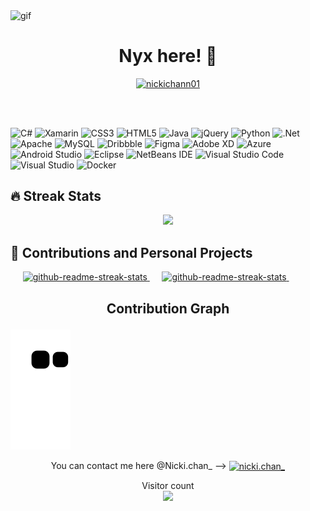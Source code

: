 <!--Banner by yours trully-->
<img align = "center" alt="gif" src="https://upload.wikimedia.org/wikipedia/commons/2/20/Matrix_Digital_rain_banner.gif" width="1200" height="170"/> </p>

<h1 align="center">Nyx here! 👾</h1>

<p align="center"> <a href="https://github.com/ryo-ma/github-profile-trophy"><img src="https://github-profile-trophy.vercel.app/?username=Nickichann01&theme=tokyonight&no-frame=false&no-bg=false&margin-w=4" alt="nickichann01" /></a> </p>
<br> <br>

![C#](https://img.shields.io/badge/c%23-%23239120.svg?style=for-the-badge&logo=c-sharp&logoColor=white)
![Xamarin](https://img.shields.io/badge/Xamarin-3199DC?style=for-the-badge&logo=xamarin&logoColor=white)
![CSS3](https://img.shields.io/badge/css3-%231572B6.svg?style=for-the-badge&logo=css3&logoColor=white)
![HTML5](https://img.shields.io/badge/html5-%23E34F26.svg?style=for-the-badge&logo=html5&logoColor=white)
![Java](https://img.shields.io/badge/java-%23ED8B00.svg?style=for-the-badge&logo=java&logoColor=white)
![jQuery](https://img.shields.io/badge/jquery-%230769AD.svg?style=for-the-badge&logo=jquery&logoColor=white)
![Python](https://img.shields.io/badge/python-3670A0?style=for-the-badge&logo=python&logoColor=ffdd54)
![.Net](https://img.shields.io/badge/.NET-5C2D91?style=for-the-badge&logo=.net&logoColor=white)
![Apache](https://img.shields.io/badge/apache-%23D42029.svg?style=for-the-badge&logo=apache&logoColor=white)
![MySQL](https://img.shields.io/badge/mysql-%2300f.svg?style=for-the-badge&logo=mysql&logoColor=white)
![Dribbble](https://img.shields.io/badge/Dribbble-EA4C89?style=for-the-badge&logo=dribbble&logoColor=white)
![Figma](https://img.shields.io/badge/figma-%23F24E1E.svg?style=for-the-badge&logo=figma&logoColor=white)
![Adobe XD](https://img.shields.io/badge/Adobe%20XD-470137?style=for-the-badge&logo=Adobe%20XD&logoColor=#FF61F6)
![Azure](https://img.shields.io/badge/azure-%230072C6.svg?style=for-the-badge&logo=microsoftazure&logoColor=white)
![Android Studio](https://img.shields.io/badge/Android%20Studio-3DDC84.svg?style=for-the-badge&logo=android-studio&logoColor=white)
![Eclipse](https://img.shields.io/badge/Eclipse-FE7A16.svg?style=for-the-badge&logo=Eclipse&logoColor=white)
![NetBeans IDE](https://img.shields.io/badge/NetBeansIDE-1B6AC6.svg?style=for-the-badge&logo=apache-netbeans-ide&logoColor=white)
![Visual Studio Code](https://img.shields.io/badge/Visual%20Studio%20Code-0078d7.svg?style=for-the-badge&logo=visual-studio-code&logoColor=white)
![Visual Studio](https://img.shields.io/badge/Visual%20Studio-5C2D91.svg?style=for-the-badge&logo=visual-studio&logoColor=white)
![Docker](https://img.shields.io/badge/docker-%230db7ed.svg?style=for-the-badge&logo=docker&logoColor=white)
<br>
 
## 🔥 Streak Stats <!--& 💻 Programming Used-->
 
<!--<p align="center">
<img src="https://github-readme-stats.vercel.app/api?username=nickichann01&show_icons=true&line_height=20&title_color=7A7ADB&icon_color=2234AE&text_color=D3D3D3&bg_color=0,000000,130F40&include_all_commits=true&count_private=true" alt="ankit404butfound" /> <img src="https://github-readme-stats.vercel.app/api/top-langs?username=Nickichann01&layout=compact&include_all_commits=true&count_private=true&show_icons=true&line_height=20&title_color=7A7ADB&icon_color=2234AE&text_color=D3D3D3&bg_color=0,000000,130F40" alt="Nickichann01"/> </p>-->

 <p align="center">
<img src="https://github-readme-streak-stats.herokuapp.com/?user=Nickichann01&border=D3D3D3&sideNums=7A7ADB&background=130F40&stroke=6842DB&currStreakNum=7A7ADB&ring=5B3CDD&fire=D3D351&currStreakLabel=D3D3D3&sideLabels=D3D3D3&dates=A3A3A3"/> </p>

## 📁 Contributions and Personal Projects

<p align="left">
&nbsp;&nbsp;&nbsp;&nbsp;&nbsp;<a href="https://github.com/Coding4Buddies/BatShooter" target="_blank"><img width="270" src="https://denvercoder1-github-readme-stats.vercel.app/api/pin/?username=Coding4Buddies&repo=BatShooter&theme=react&bg_color=0,000000,130F40&title_color=7A7ADB&icon_color=2234AE&hide_border=true&show_icons=false" alt="github-readme-streak-stats"> <a> &nbsp;&nbsp;&nbsp;&nbsp;
 <a href="https://github.com/nickichann01/Simple-Game" target="_blank"><img width="270" src="https://denvercoder1-github-readme-stats.vercel.app/api/pin/?username=nickichann01&repo=Simple-Game&theme=react&bg_color=0,000000,130F40&title_color=7A7ADB&icon_color=2234AE&hide_border=true&show_icons=false" alt="github-readme-streak-stats"> <a>  &nbsp;&nbsp;&nbsp;&nbsp;&nbsp; </p>


<!-- Credits to @mishmanners for this amazing snake eating contribution graph-->
## <p align="center"> Contribution Graph </p>
![snake gif](https://github.com/nickichann01/Nickichann01/blob/output/github-contribution-grid-snake.svg)

<p align="center">
 You can contact me here @Nicki.chan_ -->
<a href="https://instagram.com/nicki.chan_" target="blank"><img align="center" src="https://raw.githubusercontent.com/rahuldkjain/github-profile-readme-generator/master/src/images/icons/Social/instagram.svg" alt="nicki.chan_" height="30" width="40" /></a>
</p>
  
<p align="center"> 
  Visitor count<br>
  <img src="https://profile-counter.glitch.me/nickichann01/count.svg" />
</p>
